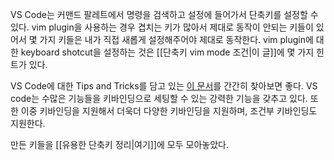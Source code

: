VS Code는 커맨드 팔레트에서 명령을 검색하고 설정에 들어가서 단축키를 설정할 수 있다. vim plugin을 사용하는 경우 겹치는 키가 많아서 제대로 동작이 안되는 키들이 있어서 몇 가지 키들은 내가 직접 새롭게 설정해주어야 제대로 동작한다. 
vim plugin에 대한 keyboard shotcut을 설정하는 것은 [[단축키 vim mode 조건|이 글]]에 몇 가지 힌트가 있다.

VS Code에 대한 Tips and Tricks를 담고 있는 [이 문서](https://code.visualstudio.com/docs/getstarted/tips-and-tricks)를 간간히 찾아보면 좋다. VS code는 수많은 기능들을 키바인딩으로 세팅할 수 있는 강력한 기능을 갖추고 있다. 또한 이중 키바인딩을 지원해서 더욱더 다양한 키바인딩을 지원하며, 조건부 키바인딩도 지원한다. 

만든 키들을 [[유용한 단축키 정리|여기]]에 모두 모아놓았다.